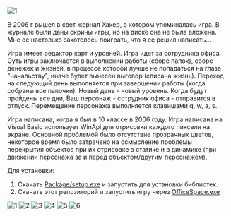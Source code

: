 ![1](https://user-images.githubusercontent.com/11336712/196006084-c054a8ae-2c7f-4759-ac5f-028d8191e1b8.gif)

В 2006 г вышел в свет жернал Хакер, в котором упоминалась игра. В журнале были даны скрины игры, но на диске она не была вложена. Мне ее настолько захотелось поиграть, что я ее решил написать...

Игра имеет редактор карт и уровней. Игра идет за сотрудника офиса. Суть игры заключается в выполнении работы (сборе папок), сборе денежек и жизней, в процессе которой лучше не попадаться на глаза "начальству", иначе будет вынесен выговор (списана жизнь). Переход на следующий день выполняется при завершении работы (когда собраны все папочки). Новый день - новый уровень. Когда будут пройдены все дни, Ваш персонаж - сотрудник офиса - отправится в отпуск. Перемещение персонажа выполняется клавишами q, w, a, s.

Игра написана, когда я был в 10 классе в 2006 году. Игра написана на Visual Basic использует WinApi для отрисовки каждого пикселя на экране. Основной проблемой было отсутствие прозрачных цветов, некоторое время было затрачено на осмысление проблемы перекрытия объектов при их отрисовке в статике и в динамике (при движении персонажа за и перед объектом/другим персонажем).

Для установки:
1. Скачать [Package/setup.exe](Package/setup.exe) и запустить для установки библиотек.
2. Скачать этот репозиторий и запустить игру через [OfficeSpace.exe](OfficeSpace.exe)

![1](https://user-images.githubusercontent.com/11336712/195995142-98bd8037-f149-4ca7-ae3d-a95dd4f9780d.jpg)
![2](https://user-images.githubusercontent.com/11336712/195995147-52ca8737-4807-41aa-9c9b-5f8b0a4b3c5e.jpg)
![3](https://user-images.githubusercontent.com/11336712/195995152-2186bab3-3e40-4848-8d39-ed5cb13b25e4.jpg)
![4](https://user-images.githubusercontent.com/11336712/195995155-358aa460-61bf-4f90-85a3-d5dcd14d3ca8.jpg)
![5](https://user-images.githubusercontent.com/11336712/195995156-8871cfba-c511-4d34-93b3-d6b7ade5be2e.jpg)
![6](https://user-images.githubusercontent.com/11336712/195995157-05be783a-c8cf-4515-b2eb-3e1795cc0ce9.jpg)
